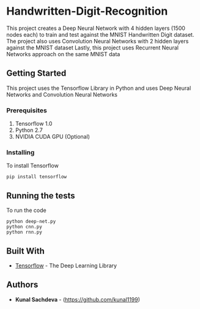 # Handwritten-Digit-Recognition

This project creates a Deep Neural Network with 4 hidden layers (1500 nodes each) to train and test against the MNIST Handwritten Digit dataset.
The project also uses Convolution Neural Networks with 2 hidden layers against the MNIST dataset
Lastly, this project uses Recurrent Neural Networks approach on the same MNIST data

## Getting Started

This project uses the Tensorflow Library in Python and uses Deep Neural Networks and Convolution Neural Networks

### Prerequisites

1. Tensorflow 1.0
2. Python 2.7
3. NVIDIA CUDA GPU (Optional)

### Installing

To install Tensorflow
```
pip install tensorflow
```

## Running the tests

To run the code
```
python deep-net.py
python cnn.py
python rnn.py
```

## Built With

* [Tensorflow](https://www.tensorflow.org/docs) - The Deep Learning Library

## Authors

* **Kunal Sachdeva** - (https://github.com/kunal1199)
